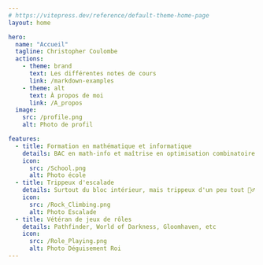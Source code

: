```yaml
---
# https://vitepress.dev/reference/default-theme-home-page
layout: home

hero:
  name: "Accueil"
  tagline: Christopher Coulombe
  actions:
    - theme: brand
      text: Les différentes notes de cours
      link: /markdown-examples
    - theme: alt
      text: À propos de moi
      link: /A_propos
  image:
    src: /profile.png
    alt: Photo de profil

features:
  - title: Formation en mathématique et informatique
    details: BAC en math-info et maîtrise en optimisation combinatoire (informatique) à l'Université Laval
    icon:
      src: /School.png
      alt: Photo école
  - title: Trippeux d'escalade
    details: Surtout du bloc intérieur, mais trippeux d'un peu tout 🧗‍♂️
    icon:
      src: /Rock_Climbing.png
      alt: Photo Escalade
  - title: Vétéran de jeux de rôles
    details: Pathfinder, World of Darkness, Gloomhaven, etc
    icon:
      src: /Role_Playing.png
      alt: Photo Déguisement Roi
---
```



